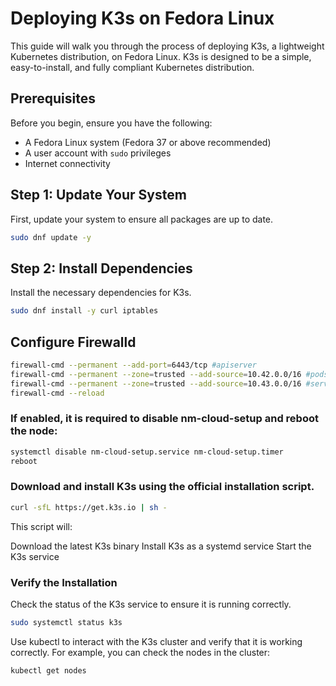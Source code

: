 # Deploying K3s on Fedora Linux

This guide will walk you through the process of deploying K3s, a lightweight Kubernetes distribution, on Fedora Linux. K3s is designed to be a simple, easy-to-install, and fully compliant Kubernetes distribution.

## Prerequisites

Before you begin, ensure you have the following:

- A Fedora Linux system (Fedora 37 or above recommended)
- A user account with `sudo` privileges
- Internet connectivity

## Step 1: Update Your System

First, update your system to ensure all packages are up to date.

```bash
sudo dnf update -y
```

## Step 2: Install Dependencies

Install the necessary dependencies for K3s.

```bash
sudo dnf install -y curl iptables
```
## Configure Firewalld

```bash
firewall-cmd --permanent --add-port=6443/tcp #apiserver
firewall-cmd --permanent --zone=trusted --add-source=10.42.0.0/16 #pods
firewall-cmd --permanent --zone=trusted --add-source=10.43.0.0/16 #services
firewall-cmd --reload
```

### If enabled, it is required to disable nm-cloud-setup and reboot the node:

```bash
systemctl disable nm-cloud-setup.service nm-cloud-setup.timer
reboot
```

### Download and install K3s using the official installation script.

```bash
curl -sfL https://get.k3s.io | sh -
```
This script will:

Download the latest K3s binary
Install K3s as a systemd service
Start the K3s service

### Verify the Installation
Check the status of the K3s service to ensure it is running correctly.

```bash
sudo systemctl status k3s
```
Use kubectl to interact with the K3s cluster and verify that it is working correctly. For example, you can check the nodes in the cluster:

```bash
kubectl get nodes
```
